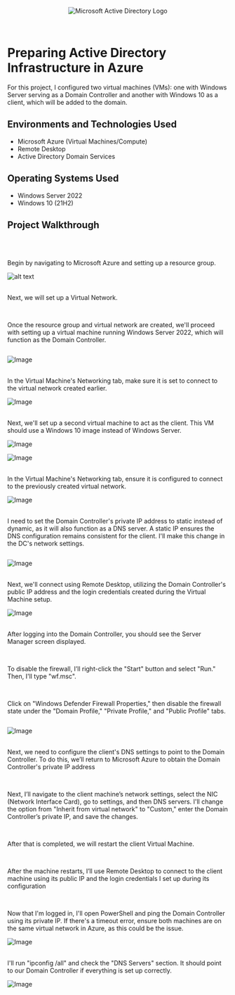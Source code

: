 <p align="center">
<img src="https://i.imgur.com/pU5A58S.png" alt="Microsoft Active Directory Logo"/>
</p>
<br />

<h1>Preparing Active Directory Infrastructure in Azure </h1>
For this project, I configured two virtual machines (VMs): one with Windows Server serving as a Domain Controller and another with Windows 10 as a client, which will be added to the domain.<br />



<h2>Environments and Technologies Used</h2>

- Microsoft Azure (Virtual Machines/Compute)
- Remote Desktop
- Active Directory Domain Services


<h2>Operating Systems Used</h2>

- Windows Server 2022
- Windows 10 (21H2)


<h2>Project Walkthrough</h2>
<br />
<br />

Begin by navigating to Microsoft Azure and setting up a resource group.
<br />

![alt text](https://i.ibb.co/gFhP6NQW/Screenshot-3-3-2025-105941-portal-azure-com.jpg)
<br />
<br />

Next, we will set up a Virtual Network.

<img src="https://i.ibb.co/qY0d7yF2/Screenshot-3-3-2025-11353-portal-azure-com.jpg" alt=""/>
<br />
<br />

Once the resource group and virtual network are created, we'll proceed with setting up a virtual machine running Windows Server 2022, which will function as the Domain Controller.

<img src="https://i.ibb.co/wrRnhRxB/Screenshot-3-3-2025-111112-portal-azure-com.jpg" alt=""/>

![Image](https://github.com/user-attachments/assets/62db806b-51c9-4755-9c36-08ab518d08c5)
<br />
<br />

In the Virtual Machine's Networking tab, make sure it is set to connect to the virtual network created earlier.

![Image](https://github.com/user-attachments/assets/4ffaf355-8f2b-4bee-ad6a-8fe67bc64605)
<br />
<br />

Next, we'll set up a second virtual machine to act as the client. This VM should use a Windows 10 image instead of Windows Server.

![Image](https://github.com/user-attachments/assets/4c0875f0-b90e-4bc2-a9e9-3c0dafecaaf1)

![Image](https://github.com/user-attachments/assets/8ba8ac87-827f-4771-a739-28350393c013)
<br />
<br />

In the Virtual Machine's Networking tab, ensure it is configured to connect to the previously created virtual network.

![Image](https://github.com/user-attachments/assets/b79d5bd4-0708-4574-a261-29d96403b814)
<br />
<br />

I need to set the Domain Controller's private IP address to static instead of dynamic, as it will also function as a DNS server. A static IP ensures the DNS configuration remains consistent for the client. I'll make this change in the DC's network settings.

<img src="https://i.ibb.co/nq4kj1gW/Screenshot-3-3-2025-114045-portal-azure-com.jpg" alt=""/>

![Image](https://github.com/user-attachments/assets/55507c04-e0af-4f60-bf76-fc7973c2af3d)
<br />
<br />

Next, we'll connect using Remote Desktop, utilizing the Domain Controller's public IP address and the login credentials created during the Virtual Machine setup.

![Image](https://github.com/user-attachments/assets/3fa3ffc7-2e06-42e9-b6d2-6a16aa5fa08a)
<br />
<br />

After logging into the Domain Controller, you should see the Server Manager screen displayed.

<img src="https://i.ibb.co/1t620tnm/Screenshot-2025-03-03-115311.png" alt=""/>
<br />
<br />

To disable the firewall, I’ll right-click the "Start" button and select "Run." Then, I'll type "wf.msc".

<img src="https://i.ibb.co/N2BzzD6z/Screenshot-2025-03-03-115530.png" alt=""/>
<br />
<br />

Click on "Windows Defender Firewall Properties," then disable the firewall state under the "Domain Profile," "Private Profile," and "Public Profile" tabs.

<img src="https://i.ibb.co/Q7P8sNM0/Screenshot-2025-03-03-115748.png" alt=""/>

![Image](https://github.com/user-attachments/assets/76c27b61-f299-45e8-932c-06661ae3f170)
<br />
<br />

Next, we need to configure the client's DNS settings to point to the Domain Controller. To do this, we’ll return to Microsoft Azure to obtain the Domain Controller's private IP address</p>

<img src="https://i.ibb.co/k63vzZ70/Screenshot-2025-03-03-120122.png" alt=""/>
<br />
<br />

Next, I’ll navigate to the client machine’s network settings, select the NIC (Network Interface Card), go to settings, and then DNS servers. I'll change the option from "Inherit from virtual network" to "Custom," enter the Domain Controller’s private IP, and save the changes.

<img src="https://i.ibb.co/MFMt3Xj/Screenshot-2025-03-03-120418.png" alt=""/>
<br />
<br />

After that is completed, we will restart the client Virtual Machine.

<img src="https://i.ibb.co/bMBLXHgr/Screenshot-2025-03-03-120629.png" alt=""/>
<br />
<br />

After the machine restarts, I’ll use Remote Desktop to connect to the client machine using its public IP and the login credentials I set up during its configuration

<img src="https://i.ibb.co/HpxH9KBc/Screenshot-2025-03-03-121802.png" alt=""/>
<br />
<br />

Now that I'm logged in, I'll open PowerShell and ping the Domain Controller using its private IP. If there's a timeout error, ensure both machines are on the same virtual network in Azure, as this could be the issue.

![Image](https://github.com/user-attachments/assets/455cb363-05d0-461c-a516-75b182160a6e)
<br />
<br />

I'll run "ipconfig /all" and check the "DNS Servers" section. It should point to our Domain Controller if everything is set up correctly.

![Image](https://github.com/user-attachments/assets/07701018-18d9-450f-9ce6-e05ad6d727cf)
<br />
<br />
